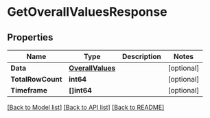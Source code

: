 # GetOverallValuesResponse

## Properties
Name | Type | Description | Notes
------------ | ------------- | ------------- | -------------
**Data** | [**OverallValues**](OverallValues.md) |  | [optional] 
**TotalRowCount** | **int64** |  | [optional] 
**Timeframe** | **[]int64** |  | [optional] 

[[Back to Model list]](../README.md#documentation-for-models) [[Back to API list]](../README.md#documentation-for-api-endpoints) [[Back to README]](../README.md)


